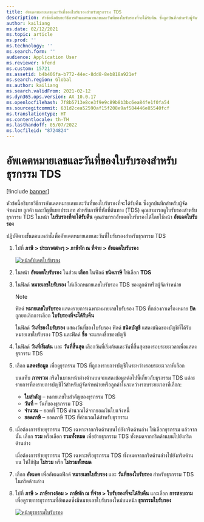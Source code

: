 ```yaml
---
title: อัพเดตหมายเลขและวันที่ของใบรับรองสำหรับธุรกรรม TDS
description: หัวข้อนี้อธิบายวิธีการอัพเดตหมายเลขและวันที่ของใบรับรองที่จะได้รับคืน ซึ่งถูกบันทึกสำหรับผู้จัดจำหน่าย ลูกค้า และบัญชีแยกประเภท สำหรับภาษีที่หักที่ต้นทาง (TDS)
author: kailiang
ms.date: 02/12/2021
ms.topic: article
ms.prod: ''
ms.technology: ''
ms.search.form: ''
audience: Application User
ms.reviewer: kfend
ms.custom: 15721
ms.assetid: b4b406fa-b772-44ec-8dd8-8eb818a921ef
ms.search.region: Global
ms.author: kailiang
ms.search.validFrom: 2021-02-12
ms.dyn365.ops.version: AX 10.0.17
ms.openlocfilehash: 7f8b5713e8ce3f9e9c89b8b3bc6ea84fe1f0fa54
ms.sourcegitcommit: 631d2cea52590af15f208e9af584446e85540fcf
ms.translationtype: HT
ms.contentlocale: th-TH
ms.lasthandoff: 05/07/2022
ms.locfileid: "8724824"
---
```

# <a name="update-certificate-numbers-and-dates-for-tds-transactions"></a>อัพเดตหมายเลขและวันที่ของใบรับรองสำหรับธุรกรรม TDS

[!include [banner](../includes/banner.md)]

หัวข้อนี้อธิบายวิธีการอัพเดตหมายเลขและวันที่ของใบรับรองที่จะได้รับคืน ซึ่งถูกบันทึกสำหรับผู้จัดจำหน่าย ลูกค้า และบัญชีแยกประเภท สำหรับภาษีที่หักที่ต้นทาง (TDS) คุณสามารถดูใบรับรองสำหรับธุรกรรม TDS ในหน้า **ใบรับรองที่จะได้รับคืน** คุณสามารถอัพเดตใบรับรองได้โดยใช้หน้า **อัพเดตใบรับรอง**

ปฏิบัติตามขั้นตอนเหล่านี้เพื่ออัพเดตหมายเลขและวันที่ใบรับรองสำหรับธุรกรรม TDS

1. ไปที่ **ภาษี \> ประกาศต่างๆ \> ภาษีหัก ณ ที่จ่าย \> อัพเดตใบรับรอง**

    [![หน้าอัปเดตใบรับรอง](./media/apac-ind-TDS-45.png)](./media/apac-ind-TDS-45.png)

2. ในหน้า **อัพเดตใบรับรอง** ในส่วน **เลือก** ในฟิลด์ **ชนิดภาษี** ให้เลือก **TDS**
3. ในฟิลด์ **หมายเลขใบรับรอง** ให้เลือกหมายเลขใบรับรอง TDS ของลูกค้าหรือผู้จัดจำหน่าย

    > [!NOTE]
    > ฟิลด์ **หมายเลขใบรับรอง** แสดงรายการเฉพาะหมายเลขใบรับรอง TDS ที่กล่องกาเครื่องหมาย **ปิด** ถูกยกเลิกการเลือก **ใบรับรองที่จะได้รับคืน**

    ในฟิลด์ **วันที่ของใบรับรอง** แสดงวันที่ของใบรับรอง ฟิลด์ **ชนิดบัญชี** แสดงชนิดของบัญชีที่ได้รับหมายเลขใบรับรอง TDS และฟิลด์ **ชื่อ** จะแสดงชื่อของบัญชี

5. ในฟิลด์ **วันที่เริ่มต้น** เเละ **วันที่สิ้นสุด** เลือกวันที่เริ่มต้นและวันที่สิ้นสุดของรอบระยะเวลาเพื่อแสดงธุรกรรม TDS
6. เลือก **แสดงข้อมูล** เพื่อดูธุรกรรม TDS ที่ถูกลงรายการบัญชีในระหว่างรอบระยะเวลาที่เลือก

    บนแท็บ **ภาพรวม** กริดในบานหน้าต่างด้านบนจะแสดงข้อมูลต่อไปนี้เกี่ยวกับธุรกรรม TDS แต่ละรายการที่ลงรายการบัญชีไว้สำหรับผู้จัดจำหน่ายหรือลูกค้าในระหว่างรอบระยะเวลาที่เลือก:

    - **ใบสำคัญ** – หมายเลขใบสำคัญของธุรกรรม TDS
    - **วันที่** – วันที่ของธุรกรรม TDS
    - **จำนวน** – ยอดที่ TDS คำนวณได้จากยอดเงินใบแจ้งหนี้
    - **ยอดภาษี** – ยอดภาษี TDS ที่คํานวณได้สำหรับธุรกรรม

7. เมื่อต้องการย้ายธุรกรรม TDS เฉพาะจากกริดด้านบนไปยังกริดด้านล่าง ให้เลือกธุรกรรม แล้วจากนั้น เลือก **รวม** หรือเลือก **รวมทั้งหมด** เพื่อย้ายธุรกรรม TDS ทั้งหมดจากกริดด้านบนไปยังกริดด้านล่าง

    เมื่อต้องการย้ายธุรกรรม TDS เฉพาะหรือธุรกรรม TDS ทั้งหมดจากกริดด้านล่างไปยังกริดด้านบน ให้ใช้ปุ่ม **ไม่รวม** หรือ **ไม่รวมทั้งหมด**

8. เลือก **อัพเดต** เพื่ออัพเดตฟิลด์ **หมายเลขใบรับรอง** และ **วันที่ของใบรับรอง** สำหรับธุรกรรม TDS ในกริดด้านล่าง
10. ไปที่ **ภาษี \> ภาษีทางอ้อม \> ภาษีหัก ณ ที่จ่าย \> ใบรับรองที่จะได้รับคืน** และเลือก **การสอบถาม** เพื่อดูรายการธุรกรรมที่อัพเดตซึ่งมีหมายเลขใบรับรองใหม่บนหน้า **ธุรกรรมใบรับรอง**

    [![หน้าธุรกรรมใบรับรอง](./media/apac-ind-TDS-46.png)](./media/apac-ind-TDS-46.png)

